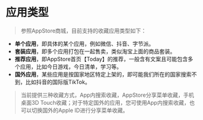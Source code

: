 # 应用类型

> 参照AppStore商城，目前支持的收藏应用类型如下：

* **单个应用**，即具体的某个应用，例如微信、抖音、字节派。
* **套装应用**，即多个应用打包在一起售卖，类似淘宝上面的商品套装。
* **推荐应用**，即AppStore首页【Today】的推荐，一般含有文案且可能包含多个应用，比如今日游戏，今日清单，学习等。
* **国外应用**，某些应用是按国家地区特定上架的，即可能我们所在的国家搜索不到，比如抖音的国际版TikTok。

> 当前提供三种收藏方式，App内搜索收藏，AppStore分享菜单收藏，手机桌面3D Touch收藏；对于特定国外的应用，您可使用App内搜索收藏，也可以切换国外的Apple ID进行分享菜单收藏。





